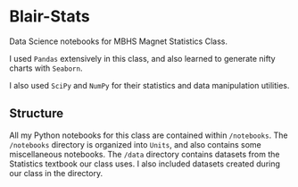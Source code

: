# Blair-Stats
Data Science notebooks for MBHS Magnet Statistics Class. 

I used `Pandas` extensively in this class, and also learned to generate nifty charts with `Seaborn`.

I also used `SciPy` and `NumPy` for their statistics and data manipulation utilities. 

## Structure

All my Python notebooks for this class are contained within `/notebooks`.
The `/notebooks` directory is organized into `Units`, and also contains some miscellaneous notebooks.
The `/data` directory contains datasets from the Statistics textbook our class uses. I also included datasets created during our class in the directory. 
